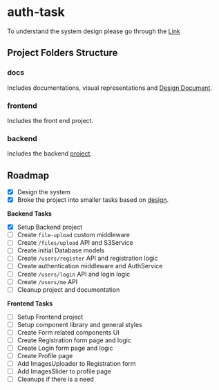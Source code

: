 # auth-task
To understand the system design please go through the [Link](./docs/DEISGN.md)

## Project Folders Structure

### docs
Includes documentations, visual representations and [Design Document](./docs/DEISGN.md).

### frontend
Includes the front end project.

### backend
Includes the backend [project](./backend/README.md).

## Roadmap

- [x] Design the system
- [x] Broke the project into smaller tasks based on [design](./docs/DEISGN.md).

**Backend Tasks**
- [x] Setup Backend project
- [ ] Create `file-upload` custom middleware
- [ ] Create `/files/upload` API and S3Service
- [ ] Create initial Database models
- [ ] Create `/users/register` API and registration logic
- [ ] Create authentication middleware and AuthService
- [ ] Create `/users/login` API and login logic
- [ ] Create `/users/me` API
- [ ] Cleanup project and documentation

**Frontend Tasks**
- [ ] Setup Frontend project
- [ ] Setup component library and general styles
- [ ] Create Form related components UI
- [ ] Create Registration form page and logic
- [ ] Create Login form page and logic
- [ ] Create Profile page
- [ ] Add ImagesUploader to Registration form
- [ ] Add ImagesSlider to profile page
- [ ] Cleanups if there is a need